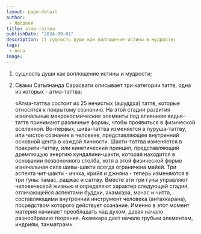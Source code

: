 ```yaml
---
layout: page-detail
author:
 - Яшодеви
title: атма-таттва
publishDate: "2024-09-01"
description: 1) сущность души как воплощение истины и мудрости;
tags:
 - йога
image: 
---
```


1) сущность души как воплощение истины и мудрости;


2) Свами Сатьянанда Сарасвати описывает три категории таттв, одна из которых - атма-таттва:


 
	«Атма-таттва состоит из 25 нечистых (ашуддха) таттв, которые относятся к покрытому сознанию. На этой стадии развития изначальные макрокосмические элементы под влиянием видья-таттв принимают различные формы, чтобы проявиться в физической вселенной. Во-первых, шива-таттва изменяется в пуруша-таттву, или чистое сознание в человеке, представляющее внутренний основной центр в каждой личности. Шакти-таттва изменяется в пракрити-таттву, или кинетический принцип, представляющий дремлющую энергию кундалини-шакти, которая находится в основании позвоночного столба, хотя в этой физической форме изначальная сила шивы-шакти всегда ограничена майей. Три аспекта чит-шакти - иччха, крийя и джняна - теперь изменяются в три гуны: тамас, раджас и саттву. Вместе эти три гуны управляют человеческой жизнью и определяют характер следующей стадии, отличающейся аспектами буддхи, ахамкара, манас и читта, составляющими внутренний инструмент человека (антахкарана), посредством которого действует сознание. Именно в этот момент материя начинает преобладать над духом, давая начало разнообразию творения. Ахамкара дает начало грубым элементам, индриям, танматрам».


